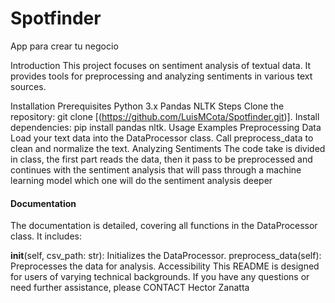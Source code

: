 # Spotfinder
App para crear tu negocio

Introduction
This project focuses on sentiment analysis of textual data. It provides tools for preprocessing and analyzing sentiments in various text sources.

Installation
Prerequisites
Python 3.x
Pandas
NLTK
Steps
Clone the repository: git clone [(https://github.com/LuisMCota/Spotfinder.git)].
Install dependencies: pip install pandas nltk.
Usage Examples
Preprocessing Data
Load your text data into the DataProcessor class.
Call preprocess_data to clean and normalize the text.
Analyzing Sentiments
The code take is divided in class, the first part reads the data, then it pass to be preprocessed and continues with the sentiment analysis that will pass through a machine learning model which one will do the sentiment analysis deeper

#### Documentation
The documentation is detailed, covering all functions in the DataProcessor class. It includes:

__init__(self, csv_path: str): Initializes the DataProcessor.
preprocess_data(self): Preprocesses the data for analysis.
Accessibility
This README is designed for users of varying technical backgrounds. If you have any questions or need further assistance, please CONTACT Hector Zanatta

